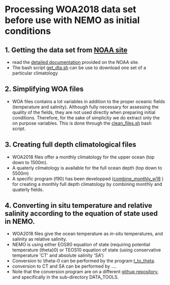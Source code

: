 # Processing WOA2018 data set before use with NEMO as initial conditions
## 1. Getting the data set from [NOAA site](https://www.nodc.noaa.gov/OC5/woa18/)
   * read the [detailed documentation](https://www.ncei.noaa.gov/data/oceans/woa/WOA18/DOC/woa18documentation.pdf) provided on the NOAA site.
   * The bash script [get_dta.sh](./get_dta.sh) can be use to download one set of a particular climatology

## 2. Simplifying WOA files
   * WOA files contains a lot variables in addition to the proper oceanic fields (temperature and salinity). Although fully necessary for
assessing the quality of the fields, they are not used directly  when preparing initial conditions. Therefore, for the sake of simplicity
we do extract only the on purpose variables. This is done through the [clean_files.sh](./clean_files.sh) bash script.

## 3. Creating full depth climatological files
   * WOA2018 files offer a monthly climatology for the upper ocean (top down to 1500m).
   * A quaterly climatology is available for the full  ocean depth (top down to 5500m)
   * A specific program (f90) has been developped ([combine_monthly_w18](https://github.com/molines/JMMTOOLS/blob/master/DATA_TOOLS/LEVITUS-WOA/combine_monthly_w18.f90) )
for creating a monthly full depth climatology by combining monthly and quaterly fields.

## 4. Converting in situ temperature and relative salinity according to the equation of state used in NEMO.
   * WOA2018 files give the ocean temperature as *in-situ* temperatures, and salinity as relative salinity.
   * NEMO is using either EOS80 equation of state (requiring potential temperature \{theta}0) or TEOS10 equation of state (using conservative 
temperature 'CT' and absolute salinity 'SA')
   * Conversion to \theta-0 can be performed by the program [t_to_theta](https://github.com/molines/JMMTOOLS/blob/master/DATA_TOOLS/LEVITUS-WOA/t_to_theta.f90).
   * conversion to CT and SA can be performed by ....
   * Note that the conversion program are on a different [githup repository](https://github.com/molines/JMMTOOLS), and specifically in the sub-directory DATA_TOOLS.

